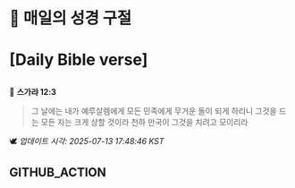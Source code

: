# 🙏 매일의 성경 구절
# [Daily Bible verse]
##
<!-- START_BIBLE_VERSE -->
📖 **스가랴 12:3**
> 그 날에는 내가 예루살렘에게 모든 민족에게 무거운 돌이 되게 하리니 그것을 드는 모든 자는 크게 상할 것이라 천하 만국이 그것을 치려고 모이리라

🕊️ _업데이트 시각: 2025-07-13 17:48:46 KST_
  <!-- END_BIBLE_VERSE -->
## GITHUB_ACTION
